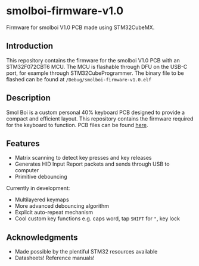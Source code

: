 # smolboi-firmware-v1.0

Firmware for smolboi V1.0 PCB made using STM32CubeMX.

## Introduction
This repository contains the firmware for the smolboi V1.0 PCB with an STM32F072CBT6 MCU. The MCU is flashable through DFU on the USB-C port, for example through STM32CubeProgrammer. The binary file to be flashed can be found at `/Debug/smolboi-firmware-v1.0.elf`

## Description

Smol Boi is a custom personal 40% keyboard PCB designed to provide a compact and efficient layout. This repository contains the firmware required for the keyboard to function.
PCB files can be found [here](https://github.com/ethanl66/smol-boi).

## Features

- Matrix scanning to detect key presses and key releases
- Generates HID Input Report packets and sends through USB to computer
- Primitive debouncing

Currently in development:
- Multilayered keymaps
- More advanced debouncing algorithm
- Explicit auto-repeat mechanism
- Cool custom key functions e.g. caps word, tap `SHIFT` for `"`, key lock

## Acknowledgments

- Made possible by the plentiful STM32 resources available
- Datasheets! Reference manuals!
